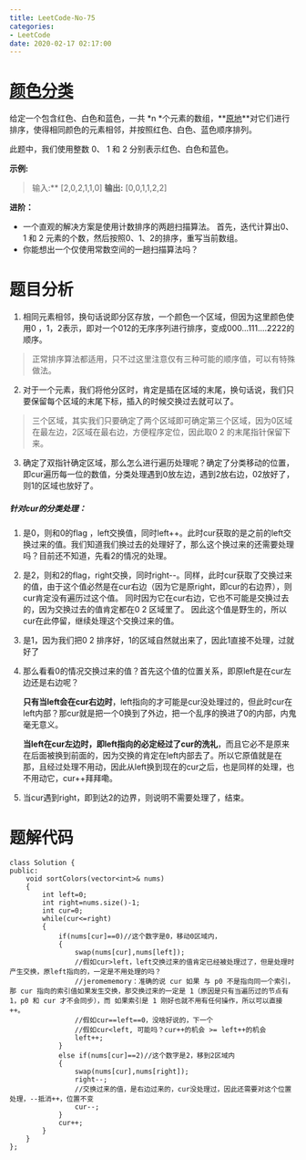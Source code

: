 ```yaml
---
title: LeetCode-No-75
categories:
- LeetCode
date: 2020-02-17 02:17:00
---
```

# [颜色分类](https://leetcode-cn.com/problems/sort-colors/)
给定一个包含红色、白色和蓝色，一共 *n *个元素的数组，**[原地](https://baike.baidu.com/item/%E5%8E%9F%E5%9C%B0%E7%AE%97%E6%B3%95)**对它们进行排序，使得相同颜色的元素相邻，并按照红色、白色、蓝色顺序排列。

此题中，我们使用整数 0、 1 和 2 分别表示红色、白色和蓝色。

**示例:**
>
>输入:** [2,0,2,1,1,0]
>**输出:** [0,0,1,1,2,2]</pre>

**进阶：**

*   一个直观的解决方案是使用计数排序的两趟扫描算法。
    首先，迭代计算出0、1 和 2 元素的个数，然后按照0、1、2的排序，重写当前数组。
*   你能想出一个仅使用常数空间的一趟扫描算法吗？

# 题目分析
1. 相同元素相邻，换句话说即分区存放，一个颜色一个区域，但因为这里颜色使用0 ，1，2表示，即对一个012的无序序列进行排序，变成000...111....2222的顺序。
>正常排序算法都适用，只不过这里注意仅有三种可能的顺序值，可以有特殊做法。
2. 对于一个元素，我们将他分区时，肯定是插在区域的末尾，换句话说，我们只要保留每个区域的末尾下标，插入的时候交换过去就可以了。
>三个区域，其实我们只要确定了两个区域即可确定第三个区域，因为0区域在最左边，2区域在最右边，方便程序定位，因此取0 2 的末尾指针保留下来。
3. 确定了双指针确定区域，那么怎么进行遍历处理呢？确定了分类移动的位置，即cur遍历每一位的数值，分类处理遇到0放左边，遇到2放右边，02放好了，则1的区域也放好了。

#####     针对cur的分类处理：
1. 是0，则和0的flag ，left交换值，同时left++。此时cur获取的是之前的left交换过来的值。我们知道我们换过去的处理好了，那么这个换过来的还需要处理吗？目前还不知道，先看2的情况的处理。

2.  是2，则和2的flag，right交换，同时right--。同样，此时cur获取了交换过来的值，由于这个值必然是在cur右边（因为它是原right，即cur的右边界），则cur肯定没有遍历过这个值。
同时因为它在cur右边，它也不可能是交换过去的，因为交换过去的值肯定都在0 2 区域里了。
因此这个值是野生的，所以cur在此停留，继续处理这个交换过来的值。

3. 是1，因为我们把0 2 排序好，1的区域自然就出来了，因此1直接不处理，过就好了

4. 那么看看0的情况交换过来的值？首先这个值的位置关系，即原left是在cur左边还是右边呢？

    **只有当left会在cur右边时**，left指向的才可能是cur没处理过的，但此时cur在left内部？那cur就是把一个0换到了外边，把一个乱序的换进了0的内部，内鬼毫无意义。

      **当left在cur左边时，即left指向的必定经过了cur的洗礼**，而且它必不是原来在后面被换到前面的，因为交换的肯定在left内部去了。所以它原值就是在那，且经过处理不用动，因此从left换到现在的cur之后，也是同样的处理，也不用动它，cur++拜拜嘞。

5. 当cur遇到right，即到达2的边界，则说明不需要处理了，结束。

# 题解代码
```
class Solution {
public:
    void sortColors(vector<int>& nums) 
    {
        int left=0;
        int right=nums.size()-1;
        int cur=0;
        while(cur<=right)
        {   
            if(nums[cur]==0)//这个数字是0，移动0区域内，
            {
                swap(nums[cur],nums[left]);
                //假如cur>left，left交换过来的值肯定已经被处理过了，但是处理时产生交换，原left指向的，一定是不用处理的吗？
                //jeromememory：准确的说 cur 如果 与 p0 不是指向同一个索引，那 cur 指向的索引值如果发生交换，那交换过来的一定是 1（原因是只有当遍历过的节点有1，p0 和 cur 才不会同步），而 如果索引是 1 刚好也就不用有任何操作，所以可以直接++。
                //假如cur==left==0，没啥好说的，下一个
                //假如cur<left, 可能吗？cur++的机会 >= left++的机会
                left++;
            }
            else if(nums[cur]==2)//这个数字是2，移到2区域内
            {
                swap(nums[cur],nums[right]);
                right--;
                //交换过来的值，是右边过来的，cur没处理过，因此还需要对这个位置处理，--抵消++，位置不变
                cur--;
            }
            cur++;
        }
    }
};
```
